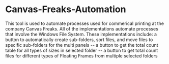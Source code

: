 # Canvas-Freaks-Automation
This tool is used to automate processes used for commerical printing at the company Canvas Freaks.
All of the implementations automate processes that involve the Windows File System.
These implementations include:
a button to automatically create sub-folders, sort files, and move files to specific sub-folders for the multi panels --
a button to get the total count table for all types of sizes in selected folder --
a button to get total count files for different types of Floating Frames from multiple selected folders 
